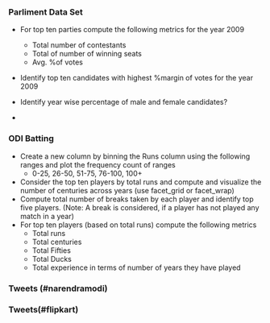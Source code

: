 ### Parliment Data Set

- For top ten parties compute the following metrics for the year 2009
  - Total number of contestants
  - Total of number of winning seats
  - Avg. %of votes
  
- Identify top ten candidates with highest %margin of votes for the year 2009
- Identify year wise percentage of male and female candidates?
- 

### ODI Batting
- Create a new column by binning the Runs column using the following ranges and plot the frequency count of ranges
  - 0-25, 26-50, 51-75, 76-100, 100+
- Consider the top ten players by total runs and compute and visualize the number of centuries across years (use facet_grid or facet_wrap)
- Compute total number of breaks taken by each player and identify top five players. (Note: A break is considered, if a player has not played any match in a year)
- For top ten players (based on total runs) compute the following metrics
  - Total runs
  - Total centuries
  - Total Fifties
  - Total Ducks
  - Total experience in terms of number of years they have played
  
### Tweets (#narendramodi)

### Tweets(#flipkart)
